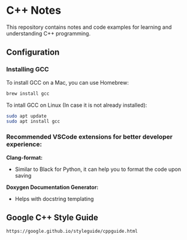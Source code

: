 # C++ Notes

This repository contains notes and code examples for learning and understanding C++ programming.

## Configuration

### Installing GCC

To install GCC on a Mac, you can use Homebrew:

```sh
brew install gcc
```

To intall GCC on Linux (In case it is not already installed):
```sh
sudo apt update
sudo apt install gcc
```

### Recommended VSCode extensions for better developer experience:
**Clang-format:**
- Similar to Black for Python, it can help you to format the code upon saving

**Doxygen Documentation Generator:** 
- Helps with docstring templating

## Google C++ Style Guide
`https://google.github.io/styleguide/cppguide.html`